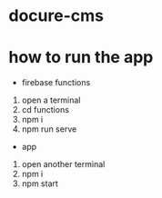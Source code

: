 # docure-cms

# how to run the app

- firebase functions
1. open a terminal
2. cd functions
3. npm i
4. npm run serve

- app
1. open another terminal
2. npm i
3. npm start